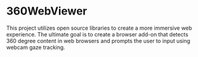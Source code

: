 # 360WebViewer
This project utilizes open source libraries to create a more immersive web
experience. The ultimate goal is to create a browser add-on that detects 360
degree content in web browsers and prompts the user to input using webcam gaze
tracking.
